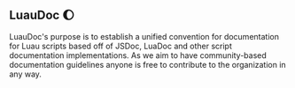 ## LuauDoc :moon:
LuauDoc's purpose is to establish a unified convention for documentation for Luau scripts based off of JSDoc, LuaDoc and other script documentation implementations.
As we aim to have community-based documentation guidelines anyone is free to contribute to the organization in any way.
